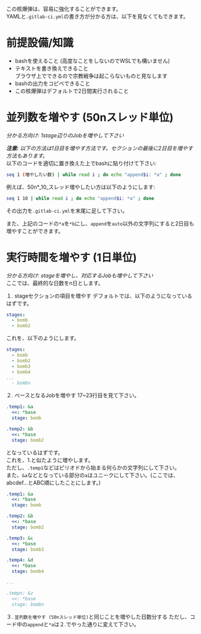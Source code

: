 この核爆弾は、容易に強化することができます。    
YAMLと`.gitlab-ci.yml`の書き方が分かる方は、以下を見なくてもできます。

# 前提設備/知識
- bashを使えること (高度なことをしないのでWSLでも構いません)
- テキストを書き換えできること    
  ブラウザ上でできるので宗教戦争は起こらないものと見なします
- bashの出力をコピペできること
- この核爆弾はデフォルトで2日間実行されること

# 並列数を増やす (50nスレッド単位)
_分かる方向け: 1stage辺りのJobを増やして下さい_

_**注意:** 以下の方法は1日目を増やす方法です。セクションの最後に2日目を増やす方法もあります。_    
以下のコードを適切に置き換えた上でbashに貼り付けて下さい:

```bash
seq 1 (増やしたい数) | while read i ; do echo "append$i: *a" ; done
```

例えば、50n*_10_スレッド増やしたい方は以下のようにします:

```bash
seq 1 10 | while read i ; do echo "append$i: *a" ; done
```

その出力を`.gitlab-ci.yml`を末尾に足して下さい。    

また、上記のコードの`*a`を`*b`にし、`append`を`auto`以外の文字列にすると2日目も増やすことができます。

# 実行時間を増やす (1日単位)
_分かる方向け: stageを増やし、対応するJobも増やして下さい_    
ここでは、最終的な日数をn日とします。

１. stageセクションの項目を増やす
デフォルトでは、以下のようになっているはずです。

```yaml
stages:
  - bomb
  - bomb2
```

これを、以下のようにします。

```yaml
stages:
  - bomb
  - bomb2
  - bomb3
  - bomb4
...
  - bombn
```

２. ベースとなるJobを増やす
17~23行目を見て下さい。

```yaml
.temp1: &a
  <<: *base
  stage: bomb

.temp2: &b
  <<: *base
  stage: bomb2
```

となっているはずです。    
これを、1.と似たように増やします。    
ただし、`.temp1`などはピリオドから始まる何らかの文字列にして下さい。    
また、`&a`などとなっている部分の`a`はユニークにして下さい。(ここでは、abcdef...とABC順にしたことにします。)

```yaml
.temp1: &a
  <<: *base
  stage: bomb

.temp2: &b
  <<: *base
  stage: bomb2

.temp3: &c
  <<: *base
  stage: bomb3

.temp4: &d
  <<: *base
  stage: bomb4

...

.tempn: &z
  <<: *base
  stage: bombn
```

３. `並列数を増やす (50nスレッド単位)`と同じことを増やした日数分する
ただし、コード中の`append`と`*a`は２.でやった通りに変えて下さい。